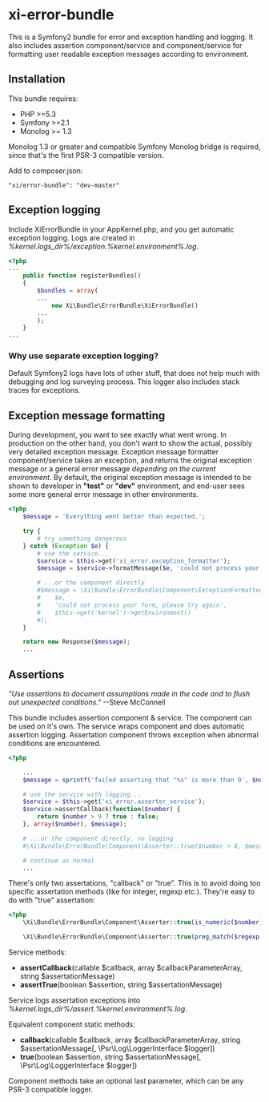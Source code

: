 # xi-error-bundle

This is a Symfony2 bundle for error and exception handling and logging. It also includes assertion component/service and component/service for formatting user readable exception messages according to environment.

## Installation

This bundle requires:
* PHP >=5.3
* Symfony >=2.1
* Monolog >= 1.3

Monolog 1.3 or greater and compatible Symfony Monolog bridge is required, since that's the first PSR-3 compatible version.

Add to composer.json:

    "xi/error-bundle": "dev-master"

## Exception logging

Include XiErrorBundle in your AppKernel.php, and you get automatic exception logging. Logs are created in *%kernel.logs_dir%/exception.%kernel.environment%.log*.

```php
<?php
...
    public function registerBundles()
    {
        $bundles = array(
        ...
            new Xi\Bundle\ErrorBundle\XiErrorBundle()
        ...
        );
    }
...
```

### Why use separate exception logging?

Default Symfony2 logs have lots of other stuff, that does not help much with debugging and log surveying process. This logger also includes stack traces for exceptions.

## Exception message formatting

During development, you want to see exactly what went wrong. In production on the other hand, you don't want to show the actual, possibly very detailed exception message. Exception message formatter component/service takes an exception, and returns the original exception message or a general error message *depending on the current environment*. By default, the original exception message is intended to be shown to developer in **"test"** or **"dev"** environment, and end-user sees some more general error message in other environments.

```php
<?php
    $message = 'Everything went better than expected.';

    try {
        # try something dangerous
    } catch (Exception $e) {
        # use the service...
        $service = $this->get('xi_error.exception_formatter');
        $message = $service->formatMessage($e, 'could not process your form, please try again');

        # ...or the component directly
        #$message = \Xi\Bundle\ErrorBundle\Component\ExceptionFormatter::formatMessage(
        #    $e,
        #    'could not process your form, please try again',
        #    $this->get('kernel')->getEnvironment()
        #);
    }

    return new Response($message);
    ...
```

## Assertions

*"Use assertions to document assumptions made in the code and to flush out unexpected conditions."* --Steve McConnell

This bundle includes assertion component & service. The component can be used on it's own. The service wraps component and does automatic assertion logging. Assertation component throws exception when abnormal conditions are encountered.

```php
<?php

    ...
    $message = sprintf('failed asserting that "%s" is more than 9', $number);

    # use the service with logging...
    $service = $this->get('xi_error.asserter_service');
    $service->assertCallback(function($number) {
        return $number > 9 ? true : false;
    }, array($number), $message);

    # ...or the component directly, no logging
    #\Xi\Bundle\ErrorBundle\Component\Asserter::true($number > 8, $message);

    # continue as normal
    ...

```

There's only two assertations, "callback" or "true". This is to avoid doing too specific assertation methods (like for integer, regexp etc.). They're easy to do with "true" assertation:

```php
<?php
    \Xi\Bundle\ErrorBundle\Component\Asserter::true(is_numeric($number), $number . ' was not numeric');

    \Xi\Bundle\ErrorBundle\Component\Asserter::true(preg_match($regexp, $haystack), sprintf('"%s" did not match regexp "%s"', $haystack, $regexp));
```

Service methods:
* **assertCallback**(callable $callback, array $callbackParameterArray, string $assertationMessage)
* **assertTrue**(boolean $assertion, string $assertationMessage)

Service logs assertation exceptions into *%kernel.logs_dir%/assert.%kernel.environment%.log*.

Equivalent component static methods:
* **callback**(callable $callback, array $callbackParameterArray, string $assertationMessage[, \Psr\Log\LoggerInterface $logger])
* **true**(boolean $assertion, string $assertationMessage[, \Psr\Log\LoggerInterface $logger])

Component methods take an optional last parameter, which can be any PSR-3 compatible logger.
